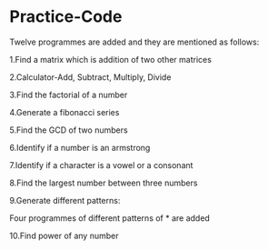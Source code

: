 # Practice-Code

Twelve programmes are added and they are mentioned as follows:

1.Find a matrix which is addition of two other matrices

2.Calculator-Add, Subtract, Multiply, Divide

3.Find the factorial of a number

4.Generate a fibonacci series

5.Find the GCD of two numbers

6.Identify if a number is an armstrong

7.Identify if a character is a vowel or a consonant

8.Find the largest number between three numbers

9.Generate different patterns:

Four programmes of different patterns of * are added

10.Find power of any number


